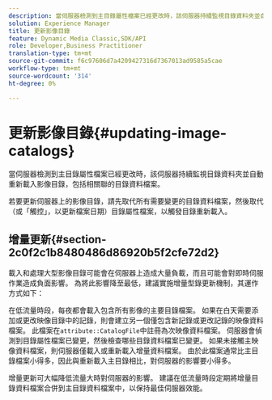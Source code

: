 ```yaml
---
description: 當伺服器檢測到主目錄屬性檔案已經更改時，該伺服器持續監視目錄資料夾並自動重新載入影像目錄，包括相關聯的目錄資料檔案。
solution: Experience Manager
title: 更新影像目錄
feature: Dynamic Media Classic,SDK/API
role: Developer,Business Practitioner
translation-type: tm+mt
source-git-commit: f6c97606d7a4209427316d7367013ad9585a5cae
workflow-type: tm+mt
source-wordcount: '314'
ht-degree: 0%

---
```



# 更新影像目錄{#updating-image-catalogs}

當伺服器檢測到主目錄屬性檔案已經更改時，該伺服器持續監視目錄資料夾並自動重新載入影像目錄，包括相關聯的目錄資料檔案。

若要更新伺服器上的影像目錄，請先取代所有需要變更的目錄資料檔案，然後取代（或「觸控」，以更新檔案日期）目錄屬性檔案，以觸發目錄重新載入。

## 增量更新{#section-2c0f2c1b8480486d86920b5f2cfe72d2}

載入和處理大型影像目錄可能會在伺服器上造成大量負載，而且可能會對即時伺服作業造成負面影響。 為將此影響降至最低，建議實施增量型錄更新機制，其運作方式如下：

在低流量時段，每夜都會載入包含所有影像的主要目錄檔案。 如果在白天需要添加或更改映像目錄中的記錄，則會建立另一個僅包含新記錄或更改記錄的映像資料檔案。 此檔案在`attribute::CatalogFile`中註冊為次映像資料檔案。 伺服器會偵測到目錄屬性檔案已變更，然後檢查哪些目錄資料檔案已變更。 如果未接觸主映像資料檔案，則伺服器僅載入或重新載入增量資料檔案。 由於此檔案通常比主目錄檔案小得多，因此與重新載入主目錄相比，對伺服器的影響要小得多。

增量更新可大幅降低流量大時對伺服器的影響。 建議在低流量時段定期將增量目錄資料檔案合併到主目錄資料檔案中，以保持最佳伺服器效能。
